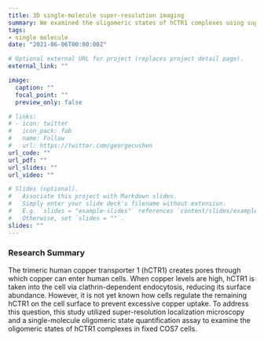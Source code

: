 ```yaml
---
title: 3D single-molecule super-resolution imaging
summary: We examined the oligomeric states of hCTR1 complexes using super-resolution localization microscopy.
tags:
- single molecule
date: "2021-06-06T00:00:00Z"

# Optional external URL for project (replaces project detail page).
external_link: ""

image:
  caption: ""
  focal_point: ""
  preview_only: false

# links:
# - icon: twitter
#   icon_pack: fab
#   name: Follow
#   url: https://twitter.com/georgecushen
url_code: ""
url_pdf: ""
url_slides: ""
url_video: ""

# Slides (optional).
#   Associate this project with Markdown slides.
#   Simply enter your slide deck's filename without extension.
#   E.g. `slides = "example-slides"` references `content/slides/example-slides.md`.
#   Otherwise, set `slides = ""`.
slides: ""
---
```


### Research Summary
The trimeric human copper transporter 1 (hCTR1) creates pores through which copper can enter human cells. When copper levels are high, hCTR1 is taken into the cell via clathrin-dependent endocytosis, reducing its surface abundance. However, it is not yet known how cells regulate the remaining hCTR1 on the cell surface to prevent excessive copper uptake. To address this question, this study utilized super-resolution localization microscopy and a single-molecule oligomeric state quantification assay to examine the oligomeric states of hCTR1 complexes in fixed COS7 cells.  

